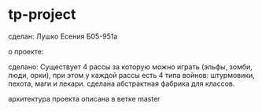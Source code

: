 # tp-project

сделан:  Лушко Есения Б05-951а

о проекте: 


сделано:
 Существует 4 рассы за которую можно играть (эльфы, зомби, люди, орки), при этом у каждой рассы есть 4 типа войнов: штурмовики, пехота, маги и лекари. 
сделана абстрактная фабрика для классов.

архитектура проекта описана в ветке master
